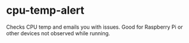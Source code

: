 # cpu-temp-alert
Checks CPU temp and emails you with issues. Good for Raspberry Pi or other devices not observed while running.
